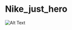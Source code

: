 # Nike_just_hero
![Alt Text]([image_url](https://i.ibb.co/DMPVhXk/Product-Page.png)https://i.ibb.co/DMPVhXk/Product-Page.png)

